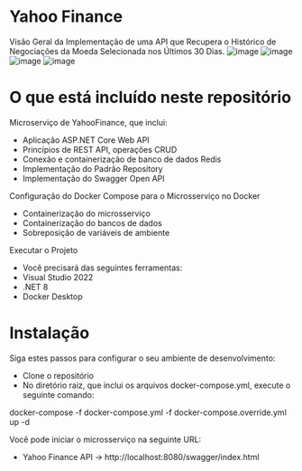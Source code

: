# Yahoo Finance

Visão Geral da Implementação de uma API que Recupera o Histórico de Negociações da Moeda Selecionada nos Últimos 30 Dias.
![image](https://github.com/lmendes-dev/YahooFinance/assets/69693189/d1e7c4ae-4558-4832-8908-6f612d5d53ad)
![image](https://github.com/lmendes-dev/YahooFinance/assets/69693189/7963ea4b-1e6c-442d-9e17-42d6b3fff0fc)
![image](https://github.com/lmendes-dev/YahooFinance/assets/69693189/2afd5066-e4d3-46be-bc11-3f13d82f0424)
![image](https://github.com/lmendes-dev/YahooFinance/assets/69693189/2d97e85e-53f9-491f-907b-78e11331e684)

# O que está incluído neste repositório

Microserviço de YahooFinance, que inclui:

- Aplicação ASP.NET Core Web API
- Princípios de REST API, operações CRUD
- Conexão e containerização de banco de dados Redis
- Implementação do Padrão Repository
- Implementação do Swagger Open API

Configuração do Docker Compose para o Microsserviço no Docker

- Containerização do microsserviço
- Containerização do bancos de dados
- Sobreposição de variáveis de ambiente

Executar o Projeto

- Você precisará das seguintes ferramentas:
- Visual Studio 2022
- .NET 8
- Docker Desktop

# Instalação

Siga estes passos para configurar o seu ambiente de desenvolvimento: 
- Clone o repositório
- No diretório raiz, que inclui os arquivos docker-compose.yml, execute o seguinte comando:

docker-compose -f docker-compose.yml -f docker-compose.override.yml up -d

Você pode iniciar o microsserviço na seguinte URL:

- Yahoo Finance API -> http://localhost:8080/swagger/index.html

